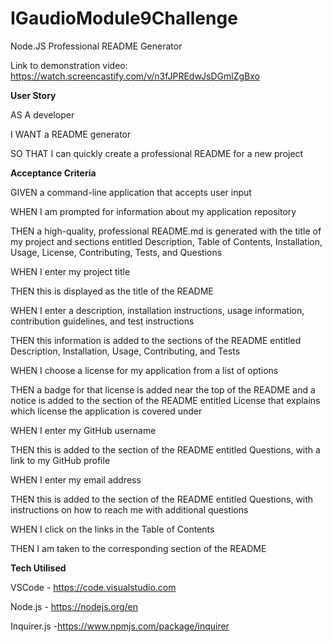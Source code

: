 # IGaudioModule9Challenge
Node.JS Professional README Generator

Link to demonstration video: https://watch.screencastify.com/v/n3fJPREdwJsDGmlZgBxo

**User Story**

AS A developer

I WANT a README generator

SO THAT I can quickly create a professional README for a new project

**Acceptance Criteria**

GIVEN a command-line application that accepts user input

WHEN I am prompted for information about my application repository

THEN a high-quality, professional README.md is generated with the title of my project and sections entitled Description, Table of Contents, Installation, Usage, License, Contributing, Tests, and Questions

WHEN I enter my project title

THEN this is displayed as the title of the README

WHEN I enter a description, installation instructions, usage information, contribution guidelines, and test instructions

THEN this information is added to the sections of the README entitled Description, Installation, Usage, Contributing, and Tests

WHEN I choose a license for my application from a list of options

THEN a badge for that license is added near the top of the README and a notice is added to the section of the README entitled License that explains which license the application is covered under

WHEN I enter my GitHub username

THEN this is added to the section of the README entitled Questions, with a link to my GitHub profile

WHEN I enter my email address

THEN this is added to the section of the README entitled Questions, with instructions on how to reach me with additional questions

WHEN I click on the links in the Table of Contents

THEN I am taken to the corresponding section of the README

**Tech Utilised**

VSCode - https://code.visualstudio.com

Node.js - https://nodejs.org/en

Inquirer.js -https://www.npmjs.com/package/inquirer

